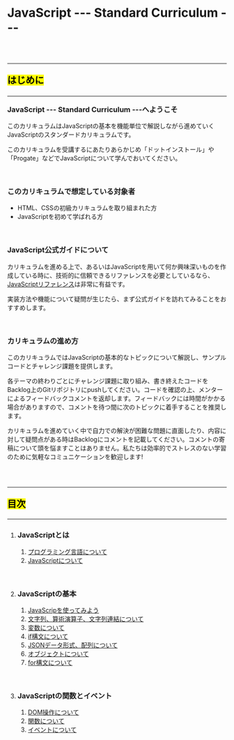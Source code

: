 <h1>JavaScript --- Standard Curriculum ---</h1>

<p>&nbsp;</p>

<h2><hr><mark>はじめに</mark></h2>

<h3><hr>JavaScript --- Standard Curriculum ---へようこそ</h3>

<p>このカリキュラムはJavaScriptの基本を機能単位で解説しながら進めていくJavaScriptのスタンダードカリキュラムです。</p>
<p>このカリキュラムを受講するにあたりあらかじめ「ドットインストール」や「Progate」などでJavaScriptについて学んでおいてください。
</p>

<p>&nbsp;</p>

<h3>このカリキュラムで想定している対象者</h3>

<ul>
  <li>HTML、CSSの初級カリキュラムを取り組まれた方</li>
  <li>JavaScriptを初めて学ばれる方</li>
</ul>

<p>&nbsp;</p>

<h3>JavaScript公式ガイドについて</h3>

<p>カリキュラムを進める上で、あるいはJavaScriptを用いて何か興味深いものを作成している時に、技術的に信頼できるリファレンスを必要としているなら、<a href="https://developer.mozilla.org/ja/docs/Web/JavaScript/Guide">JavaScriptリファレンス</a>は非常に有益です。

</br>

実装方法や機能について疑問が生じたら、まず公式ガイドを訪れてみることをおすすめします。</p>

<p>&nbsp;</p>

<h3>カリキュラムの進め方</h3>

<p>このカリキュラムではJavaScriptの基本的なトピックについて解説し、サンプルコードとチャレンジ課題を提供します。</p>

<p>各テーマの終わりごとにチャレンジ課題に取り組み、書き終えたコードをBacklog上のGitリポジトリにpushしてください。コードを確認の上、メンターによるフィードバックコメントを返却します。フィードバックには時間がかかる場合がありますので、コメントを待つ間に次のトピックに着手することを推奨します。</P>

<p>カリキュラムを進めていく中で自力での解決が困難な問題に直面したり、内容に対して疑問点がある時はBacklogにコメントを記載してください。コメントの寄稿について頭を悩ますことはありません。私たちは効率的でストレスのない学習のために気軽なコミュニケーションを歓迎します!</p>

<p>&nbsp;</p>

<h2><hr><mark>目次</mark><hr></h2>

<ol>
  <li><h3>JavaScriptとは</h3>
    <ol>
      <a href="https://naogo705.github.io/JavaScript-curriculum/1-1.html"><li>プログラミング言語について</li></a>
      <a href="https://naogo705.github.io/JavaScript-curriculum/1-2.html"><li>JavaScriptについて</li></a>
    </ol>
  </li>
  <p>&nbsp;</p>
  <li><h3>JavaScriptの基本</h3>
    <ol>
      <a href="https://naogo705.github.io/JavaScript-curriculum/2-1.html"><li>JavaScripを使ってみよう</li></a>
      <a href="https://naogo705.github.io/JavaScript-curriculum/2-2.html"><li>文字列、算術演算子、文字列連結について</li></a>
      <a href="https://naogo705.github.io/JavaScript-curriculum/2-3.html"><li>変数について</li></a>
      <a href="https://naogo705.github.io/JavaScript-curriculum/2-4.html"><li>if構文について</li></a>
      <a href="https://naogo705.github.io/JavaScript-curriculum/2-5.html"><li>JSONデータ形式、配列について</li></a>
      <a href="https://naogo705.github.io/JavaScript-curriculum/2-6.html"><li>オブジェクトについて</li></a>
      <a href="https://naogo705.github.io/JavaScript-curriculum/2-7.html"><li>for構文について</li></a>
    </ol>
  </li>
  <p>&nbsp;</p>
  <li><h3>JavaScriptの関数とイベント</h3>
    <ol>
      <a href="https://naogo705.github.io/JavaScript-curriculum/3-1.html"><li>DOM操作について</li></a>
      <a href="https://naogo705.github.io/JavaScript-curriculum/3-2.html"><li>関数について</li></a>
      <a href="https://naogo705.github.io/JavaScript-curriculum/3-3.html"><li>イベントについて</li></a>
    </ol>
  </li>
</ol>

<p>&nbsp;</p>
